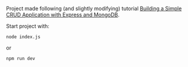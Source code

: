 Project made following (and slightly modifying) tutorial [Building a Simple CRUD Application with Express and MongoDB](https://zellwk.com/blog/crud-express-mongodb/).

Start project with:

`node index.js`

or

`npm run dev`
